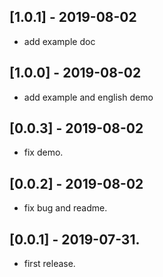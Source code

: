 ## [1.0.1] - 2019-08-02
* add example doc
## [1.0.0] - 2019-08-02
* add example and english demo
## [0.0.3] - 2019-08-02
* fix demo.
## [0.0.2] - 2019-08-02
* fix bug and readme.
## [0.0.1] - 2019-07-31.
* first release.
